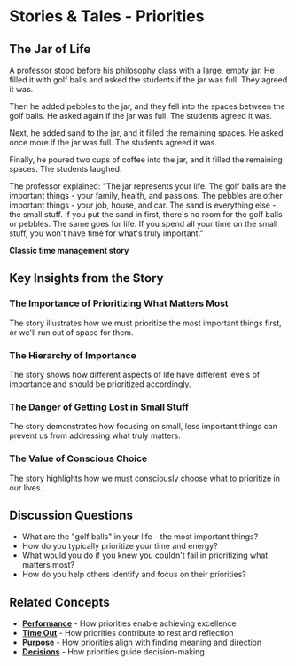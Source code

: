 # Stories & Tales - Priorities

## The Jar of Life

A professor stood before his philosophy class with a large, empty jar. He filled it with golf balls and asked the students if the jar was full. They agreed it was.

Then he added pebbles to the jar, and they fell into the spaces between the golf balls. He asked again if the jar was full. The students agreed it was.

Next, he added sand to the jar, and it filled the remaining spaces. He asked once more if the jar was full. The students agreed it was.

Finally, he poured two cups of coffee into the jar, and it filled the remaining spaces. The students laughed.

The professor explained: "The jar represents your life. The golf balls are the important things - your family, health, and passions. The pebbles are other important things - your job, house, and car. The sand is everything else - the small stuff. If you put the sand in first, there's no room for the golf balls or pebbles. The same goes for life. If you spend all your time on the small stuff, you won't have time for what's truly important."

**Classic time management story**

## Key Insights from the Story

### The Importance of Prioritizing What Matters Most
The story illustrates how we must prioritize the most important things first, or we'll run out of space for them.

### The Hierarchy of Importance
The story shows how different aspects of life have different levels of importance and should be prioritized accordingly.

### The Danger of Getting Lost in Small Stuff
The story demonstrates how focusing on small, less important things can prevent us from addressing what truly matters.

### The Value of Conscious Choice
The story highlights how we must consciously choose what to prioritize in our lives.

## Discussion Questions
- What are the "golf balls" in your life - the most important things?
- How do you typically prioritize your time and energy?
- What would you do if you knew you couldn't fail in prioritizing what matters most?
- How do you help others identify and focus on their priorities?

## Related Concepts
- **[Performance](../performance/README.md)** - How priorities enable achieving excellence
- **[Time Out](../time-out/README.md)** - How priorities contribute to rest and reflection
- **[Purpose](../purpose/README.md)** - How priorities align with finding meaning and direction
- **[Decisions](../decisions/README.md)** - How priorities guide decision-making
